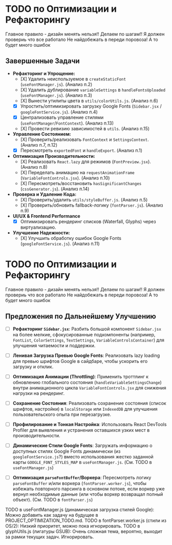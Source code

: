 # TODO по Оптимизации и Рефакторингу

Главное правило - дизайн менять нельзя!!
Делаем по шагам!! Я должен провериь что все работало
Не найдобежать в переди поровоза! А то будет много ошибок

## Завершенные Задачи

*   **Рефакторинг и Упрощение:**
    *   [Х] Удалить неиспользуемое в `createStaticFont` (`useFontManager.js`). (Анализ п.2)
    *   [Х] Удалить дублирование `variableSettings` в `handleFontsUploaded` (`useFontManager.js`). (Анализ п.3)
    *   [Х] Вынести утилиты цвета в `utils/colorUtils.js`. (Анализ п.6)
    *   [X] Упростить/оптимизировать загрузку Google Fonts (`Sidebar.jsx` / `googleFontService.js`). (Анализ п.4)
    *   [X] Централизовать управление стилями (`useFontManager`/`FontContext`). (Анализ п.13)
    *   [Х] Провести ревизию зависимостей в `utils`. (Анализ п.15)
*   **Управление Состоянием:**
    *   [Х] Проверить/реализовать `FontContext` и `SettingsContext`. (Анализ п.7, п.12)
    *   [X] Пересмотреть `exportedFont` и `handleExport`. (Анализ п.1)
*   **Оптимизация Производительности:**
    *   [Х] Реализовать `React.lazy` для режимов (`FontPreview.jsx`). (Анализ п.8)
    *   [Х] Переделать анимацию на `requestAnimationFrame` (`VariableFontControls.jsx`). (Анализ п.10)
    *   [Х] Пересмотреть/восстановить `hasSignificantChanges` (`cssGenerator.js`). (Анализ п.14)
*   **Проверка и Удаление Кода:**
    *   [Х] Проверить/удалить `utils/styleBuffer.js`. (Анализ п.5)
    *   [Х] Проверить/обновить fallback-логику (`fontParser.js`). (Анализ п.9)
*   **UI/UX & Frontend Performance**
    *   [X] Оптимизировать рендеринг списков (Waterfall, Glyphs) через виртуализацию. 
*   **Улучшение Надежности:**
    *   [Х] Улучшить обработку ошибок Google Fonts (`googleFontService.js`). (Анализ п.11)

# TODO по Оптимизации и Рефакторингу

Главное правило - дизайн менять нельзя!!
Делаем по шагам!! Я должен провериь что все работало
Не найдобежать в переди поровоза! А то будет много ошибок

## Предложения по Дальнейшему Улучшению

*   [ ] **Рефакторинг `Sidebar.jsx`**: Разбить большой компонент `Sidebar.jsx` на более мелкие, сфокусированные подкомпоненты (например, `FontList`, `ColorSettings`, `TextSettings`, `VariableControlsContainer`) для улучшения читаемости и поддержки.
*   [ ] **Ленивая Загрузка Превью Google Fonts**: Реализовать lazy loading для превью шрифтов Google в сайдбаре, чтобы ускорить его загрузку и отклик.
*   [ ] **Оптимизация Анимации (Throttling)**: Применить троттлинг к обновлению глобального состояния (`handleVariableSettingsChange`) внутри анимационного цикла `VariableFontControls.jsx` для снижения нагрузки на рендеринг.
*   [ ] **Сохранение Состояния**: Реализовать сохранение состояния (список шрифтов, настройки) в `localStorage` или `IndexedDB` для улучшения пользовательского опыта при перезагрузке.
*   [ ] **Профилирование и Тонкая Настройка**: Использовать React DevTools Profiler для выявления и устранения оставшихся узких мест в производительности.
*   [ ] **Динамические Стили Google Fonts**: Загружать информацию о доступных стилях Google Fonts динамически (из `googleFontService.js`?) вместо использования жестко заданной карты `GOOGLE_FONT_STYLES_MAP` в `useFontManager.js`. (См. TODO в `useFontManager.js`)
*   [ ] **Оптимизация `parseFontBuffer`/Воркера**: Пересмотреть логику `parseFontBuffer` и/или воркера (`fontParser.worker.js`), чтобы избежать повторного парсинга в основном потоке, если воркер уже вернул необходимые данные (или чтобы воркер возвращал полный объект). (См. TODO в `fontParser.js`)


TODO в useFontManager.js (динамическая загрузка стилей Google): Можно добавить как задачу на будущее в PROJECT_OPTIMIZATION_TODO.md.
TODO в fontParser.worker.js (стили из OS/2): Низкий приоритет, можно пока игнорировать.
TODO в glyphUtils.js (лигатуры GSUB): Очень сложная тема, вероятно, выходит за рамки текущих задач. Игнорировать.

